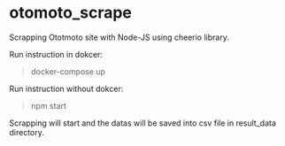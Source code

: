 # otomoto_scrape
Scrapping Ototmoto site with Node-JS using cheerio library.

Run instruction in dokcer:
> docker-compose up

Run instruction without dokcer:
> npm start

Scrapping will start and the datas will be saved into csv file in result_data directory.
